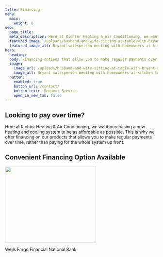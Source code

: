 ```yaml
---
title: Financing
menu:
  main:
    weight: 6
seo:
  page_title: 
  meta_description: Here at Richter Heating & Air Conditioning, we want purchasing a new heating and cooling system to be as affordable as possible. Explore our financing options for your new HVAC products.
  featured_image: /uploads/husband-and-wife-sitting-at-table-with-bryant-salesperson-1000.jpg
  featured_image_alt: Bryant salesperson meeting with homeowners at kitchen table
hero: 
  heading:
  body: Financing options that allow you to make regular payments over time, rather than paying for the whole system up front.
  image: 
    image_url: /uploads/husband-and-wife-sitting-at-table-with-bryant-salesperson
    image_alt: Bryant salesperson meeting with homeowners at kitchen table
  button:
    enabled: true
    button_url: /contact/ 
    button_text:  Request Service
    open_in_new_tab: false
---
```


<div>
  <h2 class="no-margin">Looking to pay over time?</h2>
  <div class="underline"></div>
</div>

Here at Richter Heating & Air Conditioning, we want purchasing a new heating and cooling system to be as affordable as possible. This is why we offer financing on our products that allows you to make regular payments over time, rather than paying for the whole system up front.

<div>
  <h2 class="no-margin">Convenient Financing Option Available</h2>
  <div class="underline"></div>
</div>

<div style="width: 300px"><a href="https://retailservices.wellsfargo.com/retailprivatelabel/initApp.do?m=0030045090" target="_blank"><img src="/uploads/wells-fargo-financing-options.jpg" alt="" width="300" height="250"></a><p class="font-size-xs text-align-center">Wells Fargo Financial National Bank</p></div>
